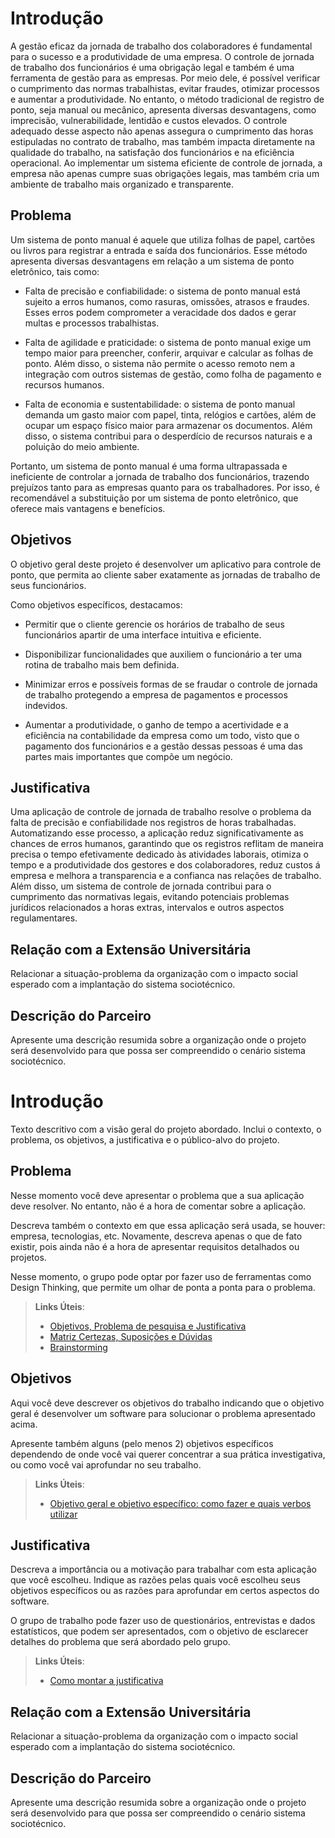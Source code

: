 # Introdução

A gestão eficaz da jornada de trabalho dos colaboradores é fundamental para o sucesso e a produtividade de uma empresa. O controle de jornada de trabalho dos funcionários é uma obrigação legal e também é uma ferramenta de gestão para as empresas. Por meio dele, é possível verificar o cumprimento das normas trabalhistas, evitar fraudes, otimizar processos e aumentar a produtividade. No entanto, o método tradicional de registro de ponto, seja manual ou mecânico, apresenta diversas desvantagens, como imprecisão, vulnerabilidade, lentidão e custos elevados. O controle adequado desse aspecto não apenas assegura o cumprimento das horas estipuladas no contrato de trabalho, mas também impacta diretamente na qualidade do trabalho, na satisfação dos funcionários e na eficiência operacional. Ao implementar um sistema eficiente de controle de jornada, a empresa não apenas cumpre suas obrigações legais, mas também cria um ambiente de trabalho mais organizado e transparente.

## Problema

Um sistema de ponto manual é aquele que utiliza folhas de papel, cartões ou livros para registrar a entrada e saída dos funcionários. Esse método apresenta diversas desvantagens em relação a um sistema de ponto eletrônico, tais como:

- Falta de precisão e confiabilidade: o sistema de ponto manual está sujeito a erros humanos, como rasuras, omissões, atrasos e fraudes. Esses erros podem comprometer a veracidade dos dados e gerar multas e processos trabalhistas.


- Falta de agilidade e praticidade: o sistema de ponto manual exige um tempo maior para preencher, conferir, arquivar e calcular as folhas de ponto. Além disso, o sistema não permite o acesso remoto nem a integração com outros sistemas de gestão, como folha de pagamento e recursos humanos.


- Falta de economia e sustentabilidade: o sistema de ponto manual demanda um gasto maior com papel, tinta, relógios e cartões, além de ocupar um espaço físico maior para armazenar os documentos. Além disso, o sistema contribui para o desperdício de recursos naturais e a poluição do meio ambiente.

Portanto, um sistema de ponto manual é uma forma ultrapassada e ineficiente de controlar a jornada de trabalho dos funcionários, trazendo prejuízos tanto para as empresas quanto para os trabalhadores. Por isso, é recomendável a substituição por um sistema de ponto eletrônico, que oferece mais vantagens e benefícios.


## Objetivos

O objetivo geral deste projeto é desenvolver um aplicativo para controle de ponto, que permita ao cliente saber exatamente as jornadas de trabalho de seus funcionários.

Como objetivos específicos, destacamos:

- Permitir que o cliente gerencie os horários de trabalho de seus funcionários apartir de uma interface intuitiva e eficiente.
  
- Disponibilizar funcionalidades que auxiliem o funcionário a ter uma rotina de trabalho mais bem definida.
 
- Minimizar erros e possíveis formas de se fraudar o controle de jornada de trabalho protegendo a empresa de pagamentos e processos indevidos.

- Aumentar a produtividade, o ganho de tempo a acertividade e a eficiência na contabilidade da empresa como um todo, visto que o pagamento dos funcionários e a gestão dessas pessoas é uma das partes mais importantes que compõe um negócio. 

## Justificativa

Uma aplicação de controle de jornada de trabalho resolve o problema da falta de precisão e confiabilidade nos registros de horas trabalhadas. Automatizando esse processo, a aplicação reduz significativamente as chances de erros humanos, garantindo que os registros reflitam de maneira precisa o tempo efetivamente dedicado às atividades laborais, otimiza o tempo e a produtividade dos gestores e dos colaboradores, reduz custos á empresa e melhora a transparencia e a confianca nas relações de trabalho. Além disso, um sistema de controle de jornada contribui para o cumprimento das normativas legais, evitando potenciais problemas jurídicos relacionados a horas extras, intervalos e outros aspectos regulamentares.

## Relação com a Extensão Universitária

Relacionar a situação-problema da organização com o impacto social esperado com a implantação do sistema sociotécnico.

## Descrição do Parceiro

Apresente uma descrição resumida sobre a organização onde o projeto será desenvolvido para que possa ser compreendido o cenário sistema sociotécnico.






# Introdução

Texto descritivo com a visão geral do projeto abordado. Inclui o contexto, o problema, os objetivos, a justificativa e o público-alvo do projeto.

## Problema
Nesse momento você deve apresentar o problema que a sua aplicação deve  resolver. No entanto, não é a hora de comentar sobre a aplicação.

Descreva também o contexto em que essa aplicação será usada, se  houver: empresa, tecnologias, etc. Novamente, descreva apenas o que de  fato existir, pois ainda não é a hora de apresentar requisitos  detalhados ou projetos.

Nesse momento, o grupo pode optar por fazer uso  de ferramentas como Design Thinking, que permite um olhar de ponta a ponta para o problema.

> **Links Úteis**:
> - [Objetivos, Problema de pesquisa e Justificativa](https://medium.com/@versioparole/objetivos-problema-de-pesquisa-e-justificativa-c98c8233b9c3)
> - [Matriz Certezas, Suposições e Dúvidas](https://medium.com/educa%C3%A7%C3%A3o-fora-da-caixa/matriz-certezas-suposi%C3%A7%C3%B5es-e-d%C3%BAvidas-fa2263633655)
> - [Brainstorming](https://www.euax.com.br/2018/09/brainstorming/)

## Objetivos

Aqui você deve descrever os objetivos do trabalho indicando que o objetivo geral é desenvolver um software para solucionar o problema apresentado acima. 

Apresente também alguns (pelo menos 2) objetivos específicos dependendo de onde você vai querer concentrar a sua prática investigativa, ou como você vai aprofundar no seu trabalho.
 
> **Links Úteis**:
> - [Objetivo geral e objetivo específico: como fazer e quais verbos utilizar](https://blog.mettzer.com/diferenca-entre-objetivo-geral-e-objetivo-especifico/)

## Justificativa

Descreva a importância ou a motivação para trabalhar com esta aplicação que você escolheu. Indique as razões pelas quais você escolheu seus objetivos específicos ou as razões para aprofundar em certos aspectos do software.

O grupo de trabalho pode fazer uso de questionários, entrevistas e dados estatísticos, que podem ser apresentados, com o objetivo de esclarecer detalhes do problema que será abordado pelo grupo.

> **Links Úteis**:
> - [Como montar a justificativa](https://guiadamonografia.com.br/como-montar-justificativa-do-tcc/)

## Relação com a Extensão Universitária

Relacionar a situação-problema da organização com o impacto social esperado com a implantação do sistema sociotécnico.

## Descrição do Parceiro

Apresente uma descrição resumida sobre a organização onde o projeto será desenvolvido para que possa ser compreendido o cenário sistema sociotécnico.
